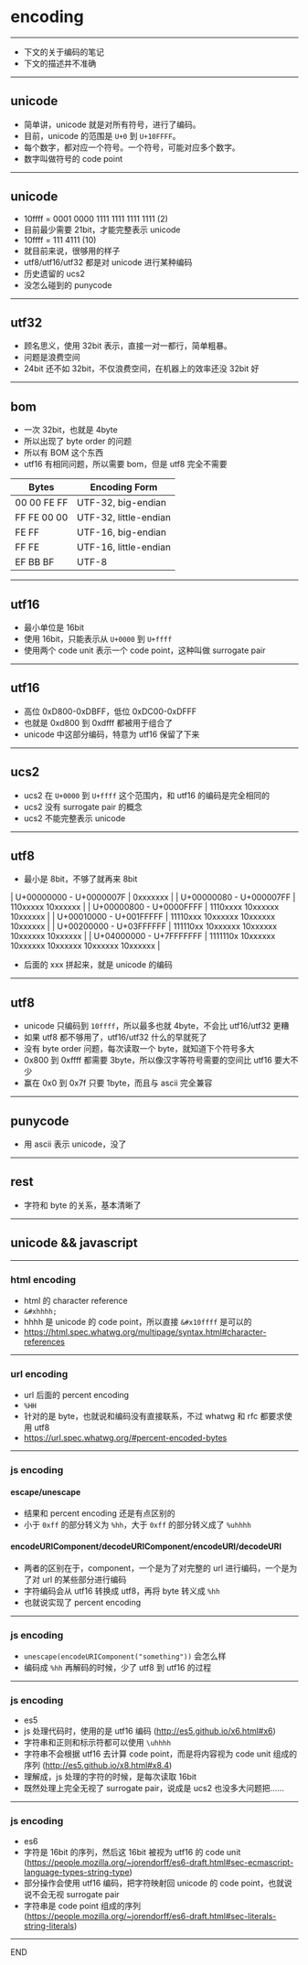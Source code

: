 # encoding

---

+ 下文的关于编码的笔记
+ 下文的描述并不准确

---

## unicode

+ 简单讲，unicode 就是对所有符号，进行了编码。
+ 目前，unicode 的范围是 `U+0` 到 `U+10FFFF`。
+ 每个数字，都对应一个符号。一个符号，可能对应多个数字。
+ 数字叫做符号的 code point

---

## unicode

+ 10ffff = 0001 0000 1111 1111 1111 1111 (2)
+ 目前最少需要 21bit，才能完整表示 unicode
+ 10ffff = 111 4111 (10)
+ 就目前来说，很够用的样子
+ utf8/utf16/utf32 都是对 unicode 进行某种编码
+ 历史遗留的 ucs2
+ 没怎么碰到的 punycode

---

## utf32

+ 顾名思义，使用 32bit 表示，直接一对一都行，简单粗暴。
+ 问题是浪费空间
+ 24bit 还不如 32bit，不仅浪费空间，在机器上的效率还没 32bit 好

---

## bom

+ 一次 32bit，也就是 4byte
+ 所以出现了 byte order 的问题
+ 所以有 BOM 这个东西
+ utf16 有相同问题，所以需要 bom，但是 utf8 完全不需要

| Bytes       | Encoding Form         |
| --          | --                    |
| 00 00 FE FF | UTF-32, big-endian    |
| FF FE 00 00 | UTF-32, little-endian |
| FE FF       | UTF-16, big-endian    |
| FF FE       | UTF-16, little-endian |
| EF BB BF    | UTF-8                 |

---

## utf16

+ 最小单位是 16bit
+ 使用 16bit，只能表示从 `U+0000` 到 `U+ffff`
+ 使用两个 code unit 表示一个 code point，这种叫做 surrogate pair

---

## utf16

+ 高位 0xD800-0xDBFF，低位 0xDC00-0xDFFF
+ 也就是 0xd800 到 0xdfff 都被用于组合了
+ unicode 中这部分编码，特意为 utf16 保留了下来

---

## ucs2

+ ucs2 在 `U+0000` 到 `U+ffff` 这个范围内，和 utf16 的编码是完全相同的
+ ucs2 没有 surrogate pair 的概念
+ ucs2 不能完整表示 unicode

---

## utf8

+ 最小是 8bit，不够了就再来 8bit

| U+00000000 - U+0000007F | 0xxxxxxx                                              |
| U+00000080 - U+000007FF | 110xxxxx 10xxxxxx                                     |
| U+00000800 - U+0000FFFF | 1110xxxx 10xxxxxx 10xxxxxx                            |
| U+00010000 - U+001FFFFF | 11110xxx 10xxxxxx 10xxxxxx 10xxxxxx                   |
| U+00200000 - U+03FFFFFF | 111110xx 10xxxxxx 10xxxxxx 10xxxxxx 10xxxxxx          |
| U+04000000 - U+7FFFFFFF | 1111110x 10xxxxxx 10xxxxxx 10xxxxxx 10xxxxxx 10xxxxxx |

+ 后面的 xxx 拼起来，就是 unicode 的编码

---

## utf8

+ unicode 只编码到 `10ffff`，所以最多也就 4byte，不会比 utf16/utf32 更糟
+ 如果 utf8 都不够用了，utf16/utf32 什么的早就死了
+ 没有 byte order 问题，每次读取一个 byte，就知道下个符号多大
+ 0x800 到 0xffff 都需要 3byte，所以像汉字等符号需要的空间比 utf16 要大不少
+ 赢在 0x0 到 0x7f 只要 1byte，而且与 ascii 完全兼容

---

## punycode

+ 用 ascii 表示 unicode，没了

---

## rest

+ 字符和 byte 的关系，基本清晰了

---

## unicode && javascript

---

### html encoding

+ html 的 character reference
+ `&#xhhhh;`
+ hhhh 是 unicode 的 code point，所以直接 `&#x10ffff` 是可以的
+ https://html.spec.whatwg.org/multipage/syntax.html#character-references

---

### url encoding

+ url 后面的 percent encoding
+ `%HH`
+ 针对的是 byte，也就说和编码没有直接联系，不过 whatwg 和 rfc 都要求使用 utf8
+ https://url.spec.whatwg.org/#percent-encoded-bytes

---

### js encoding

#### escape/unescape

+ 结果和 percent encoding 还是有点区别的
+ 小于 `0xff` 的部分转义为 `%hh`，大于 `0xff` 的部分转义成了 `%uhhhh`

#### encodeURIComponent/decodeURIComponent/encodeURI/decodeURI

+ 两者的区别在于，component，一个是为了对完整的 url 进行编码，一个是为了对 url 的某些部分进行编码
+ 字符编码会从 utf16 转换成 utf8，再将 byte 转义成 `%hh`
+ 也就说实现了 percent encoding

---

### js encoding

+ `unescape(encodeURIComponent("something"))` 会怎么样
+ 编码成 `%hh` 再解码的时候，少了 utf8 到 utf16 的过程

---

### js encoding

+ es5
+ js 处理代码时，使用的是 utf16 编码 (http://es5.github.io/x6.html#x6)
+ 字符串和正则和标示符都可以使用 `\uhhhh`
+ 字符串不会根据 utf16 去计算 code point，而是将内容视为 code unit 组成的序列 (http://es5.github.io/x8.html#x8.4)
+ 理解成，js 处理的字符的时候，是每次读取 16bit
+ 既然处理上完全无视了 surrogate pair，说成是 ucs2 也没多大问题把……

---

### js encoding

+ es6
+ 字符是 16bit 的序列，然后这 16bit 被视为 utf16 的 code unit (https://people.mozilla.org/~jorendorff/es6-draft.html#sec-ecmascript-language-types-string-type)
+ 部分操作会使用 utf16 编码，把字符映射回 unicode 的 code point，也就说说不会无视 surrogate pair
+ 字符串是 code point 组成的序列 (https://people.mozilla.org/~jorendorff/es6-draft.html#sec-literals-string-literals)

---

END
